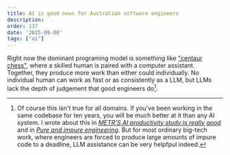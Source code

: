 ```yaml
---
title: AI is good news for Australian software engineers
description: 
order: 137
date: '2025-09-08'
tags: ["ai"]
---
```


Right now the dominant programing model is something like ["centaur chess"](https://en.wikipedia.org/wiki/Advanced_chess), where a skilled human is paired with a computer assistant. Together, they produce more work than either could individually. No individual human can work as fast or as consistently as a LLM, but LLMs lack the depth of judgement that good engineers do[^1].

[^1]: Of course this isn't true for all domains. If you've been working in the same codebase for ten years, you will be much better at it than any AI system. I wrote about this in [_METR'S AI productivity study is really good_](/impact-of-ai-study) and in [_Pure and impure engineering_](/pure-and-impure-engineering). But for most ordinary big-tech work, where engineers are forced to produce large amounts of impure code to a deadline, LLM assistance can be very helpfpul indeed.